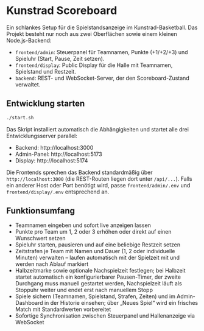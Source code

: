 # Kunstrad Scoreboard

Ein schlankes Setup für die Spielstandsanzeige im Kunstrad-Basketball.
Das Projekt besteht nur noch aus zwei Oberflächen sowie einem kleinen
Node.js-Backend:

- `frontend/admin`: Steuerpanel für Teamnamen, Punkte (+1/+2/+3) und Spieluhr (Start, Pause, Zeit setzen).
- `frontend/display`: Public Display für die Halle mit Teamnamen, Spielstand und Restzeit.
- `backend`: REST- und WebSocket-Server, der den Scoreboard-Zustand verwaltet.

## Entwicklung starten

```bash
./start.sh
```

Das Skript installiert automatisch die Abhängigkeiten und startet alle drei
Entwicklungsserver parallel:

- Backend: http://localhost:3000
- Admin-Panel: http://localhost:5173
- Display: http://localhost:5174

Die Frontends sprechen das Backend standardmäßig über `http://localhost:3000`
(die REST-Routen liegen dort unter `/api/...`). Falls ein anderer Host oder
Port benötigt wird, passe `frontend/admin/.env` und `frontend/display/.env`
entsprechend an.

## Funktionsumfang

- Teamnamen eingeben und sofort live anzeigen lassen
- Punkte pro Team um 1, 2 oder 3 erhöhen oder direkt auf einen Wunschwert setzen
- Spieluhr starten, pausieren und auf eine beliebige Restzeit setzen
- Zeitstrafen je Team mit Namen und Dauer (1, 2 oder individuelle Minuten) verwalten – laufen automatisch mit der Spielzeit mit und werden nach Ablauf markiert
- Halbzeitmarke sowie optionale Nachspielzeit festlegen; bei Halbzeit startet automatisch ein konfigurierbarer Pausen-Timer, der zweite Durchgang muss manuell gestartet werden, Nachspielzeit läuft als Stoppuhr weiter und endet erst nach manuellem Stopp
- Spiele sichern (Teamnamen, Spielstand, Strafen, Zeiten) und im Admin-Dashboard in der Historie einsehen; über „Neues Spiel“ wird ein frisches Match mit Standardwerten vorbereitet
- Sofortige Synchronisation zwischen Steuerpanel und Hallenanzeige via WebSocket
